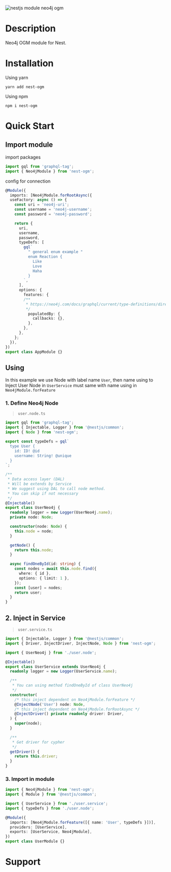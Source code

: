 ![nestjs module neo4j ogm](https://raw.githubusercontent.com/truongduchuy910/nest-ogm/18e9928e54fc41ef0d41cfe416745d8311fda300/src/public/neo4j-mlem.png)

# Description

Neo4j OGM module for Nest.

# Installation

Using yarn

```
yarn add nest-ogm
```

Using npm

```
npm i nest-ogm
```

# Quick Start

## Import module

import packages

```ts
import gql from 'graphql-tag';
import { Neo4jModule } from 'nest-ogm';
```

config for connection

```ts
@Module({
  imports: [Neo4jModule.forRootAsync({
  useFactory: async () => {
    const uri = 'neo4j-uri';
    const username = 'neo4j-username';
    const password = 'neo4j-password';

    return {
      uri,
      username,
      password,
      typeDefs: [
        gql`
          " general enum example "
          enum Reaction {
            Like
            Love
            Haha
          }
        `,
      ],
      options: {
        features: {
        /**
         * https://neo4j.com/docs/graphql/current/type-definitions/directives/autogeneration/
         */
          populatedBy: {
            callbacks: {},
          },
        },
      },
    };
  }),
})
export class AppModule {}
```

## Using

In this example we use Node with label name `User`, then name using to Inject
User Node in `UserService` must same with name using in `Neo4jModule.forFeature`

### 1. Define Neo4j Node

> `user.node.ts`

```ts
import gql from 'graphql-tag';
import { Injectable, Logger } from '@nestjs/common';
import { Node } from 'nest-ogm';

export const typeDefs = gql`
  type User {
    id: ID! @id
    username: String! @unique
  }
`;

/**
 * Data access layer (DAL)
 * Will be extends by Service
 * We suggest using DAL to call node method.
 * You can skip if not necessary
 */
@Injectable()
export class UserNeo4j {
  readonly logger = new Logger(UserNeo4j.name);
  private node: Node;

  constructor(node: Node) {
    this.node = node;
  }

  getNode() {
    return this.node;
  }

  async findOneById(id: string) {
    const nodes = await this.node.find({
      where: { id },
      options: { limit: 1 },
    });
    const [user] = nodes;
    return user;
  }
}
```

## 2. Inject in Service

> `user.service.ts`

```ts
import { Injectable, Logger } from '@nestjs/common';
import { Driver, InjectDriver, InjectNode, Node } from 'nest-ogm';

import { UserNeo4j } from './user.node';

@Injectable()
export class UserService extends UserNeo4j {
  readonly logger = new Logger(UserService.name);

  /**
   * You can using method findOneById of class UserNeo4j
   */
  constructor(
    /* this inject dependent on Neo4jModule.forFeature */
    @InjectNode('User') node: Node,
    /* this inject dependent on Neo4jModule.forRootAsync */
    @InjectDriver() private readonly driver: Driver,
  ) {
    super(node);
  }

  /**
   * Get driver for cypher
   */
  getDriver() {
    return this.driver;
  }
}
```

### 3. Import in module

```ts
import { Neo4jModule } from 'nest-ogm';
import { Module } from '@nestjs/common';

import { UserService } from './user.service';
import { typeDefs } from './user.node';

@Module({
  imports: [Neo4jModule.forFeature([{ name: 'User', typeDefs }])],
  providers: [UserService],
  exports: [UserService, Neo4jModule],
})
export class UserModule {}
```

# Support
